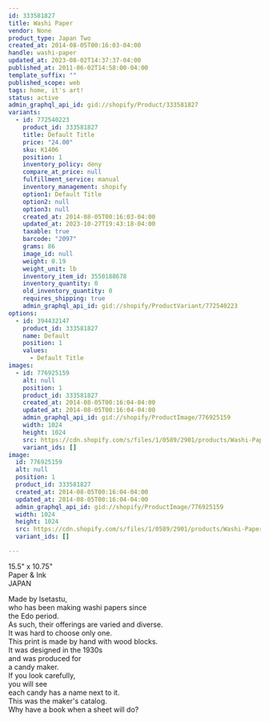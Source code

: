 ```yaml
---
id: 333581827
title: Washi Paper
vendor: None
product_type: Japan Two
created_at: 2014-08-05T00:16:03-04:00
handle: washi-paper
updated_at: 2023-08-02T14:37:37-04:00
published_at: 2011-06-02T14:58:00-04:00
template_suffix: ""
published_scope: web
tags: home, it's art!
status: active
admin_graphql_api_id: gid://shopify/Product/333581827
variants:
  - id: 772540223
    product_id: 333581827
    title: Default Title
    price: "24.00"
    sku: K1406
    position: 1
    inventory_policy: deny
    compare_at_price: null
    fulfillment_service: manual
    inventory_management: shopify
    option1: Default Title
    option2: null
    option3: null
    created_at: 2014-08-05T00:16:03-04:00
    updated_at: 2023-10-27T19:43:18-04:00
    taxable: true
    barcode: "2097"
    grams: 86
    image_id: null
    weight: 0.19
    weight_unit: lb
    inventory_item_id: 3550188678
    inventory_quantity: 0
    old_inventory_quantity: 0
    requires_shipping: true
    admin_graphql_api_id: gid://shopify/ProductVariant/772540223
options:
  - id: 394432147
    product_id: 333581827
    name: Default
    position: 1
    values:
      - Default Title
images:
  - id: 776925159
    alt: null
    position: 1
    product_id: 333581827
    created_at: 2014-08-05T00:16:04-04:00
    updated_at: 2014-08-05T00:16:04-04:00
    admin_graphql_api_id: gid://shopify/ProductImage/776925159
    width: 1024
    height: 1024
    src: https://cdn.shopify.com/s/files/1/0589/2901/products/Washi-Paper_1.jpeg?v=1407212164
    variant_ids: []
image:
  id: 776925159
  alt: null
  position: 1
  product_id: 333581827
  created_at: 2014-08-05T00:16:04-04:00
  updated_at: 2014-08-05T00:16:04-04:00
  admin_graphql_api_id: gid://shopify/ProductImage/776925159
  width: 1024
  height: 1024
  src: https://cdn.shopify.com/s/files/1/0589/2901/products/Washi-Paper_1.jpeg?v=1407212164
  variant_ids: []

---
```


15.5" x 10.75"  
Paper & Ink  
JAPAN

<!-- td {border: 1px solid #ccc;}br {mso-data-placement:same-cell;} -->

Made by Isetastu,  
who has been making washi papers since  
the Edo period.  
As such, their offerings are varied and diverse.  
It was hard to choose only one.  
This print is made by hand with wood blocks.  
It was designed in the 1930s  
and was produced for  
a candy maker.  
If you look carefully,  
you will see  
each candy has a name next to it.  
This was the maker's catalog.  
Why have a book when a sheet will do?